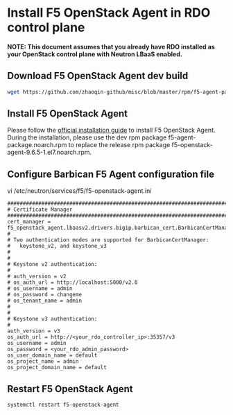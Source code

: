 # Install F5 OpenStack Agent in RDO control plane

**NOTE: This document assumes that you already have RDO installed as your OpenStack control plane with Neutron LBaaS enabled.**

## Download F5 OpenStack Agent dev build

```bash
wget https://github.com/zhaoqin-github/misc/blob/master/rpm/f5-agent-package.noarch.rpm
```

## Install F5 OpenStack Agent

Please follow the [official installation guide](https://clouddocs.f5.com/products/openstack/agent/v9.6/) to install F5 OpenStack Agent. During the installation, please use the dev rpm package f5-agent-package.noarch.rpm to replace the release rpm package f5-openstack-agent-9.6.5-1.el7.noarch.rpm.

## Configure Barbican F5 Agent configuration file

vi /etc/neutron/services/f5/f5-openstack-agent.ini

```
###############################################################################
# Certificate Manager
###############################################################################
cert_manager = f5_openstack_agent.lbaasv2.drivers.bigip.barbican_cert.BarbicanCertManager
#
# Two authentication modes are supported for BarbicanCertManager:
#   keystone_v2, and keystone_v3
#
#
# Keystone v2 authentication:
#
# auth_version = v2
# os_auth_url = http://localhost:5000/v2.0
# os_username = admin
# os_password = changeme
# os_tenant_name = admin
#
#
# Keystone v3 authentication:
#
auth_version = v3
os_auth_url = http://<your_rdo_controller_ip>:35357/v3
os_username = admin
os_password = <your_rdo_admin_password>
os_user_domain_name = default
os_project_name = admin
os_project_domain_name = default
```

## Restart F5 OpenStack Agent

```bash
systemctl restart f5-openstack-agent
```
